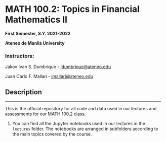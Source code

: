 # MATH 100.2: Topics in Financial Mathematics II
**First Semester, S.Y. 2021-2022**

**Ateneo de Manila University**

### Instructors:

Jakov Ivan S. Dumbrique - [jdumbrique@ateneo.edu](jdumbrique@ateneo.edu)

Juan Carlo F. Mallari - [jmallari@ateneo.edu](jmallari@ateneo.edu)

## Description
___

This is the official repository for all code and data used in our lectures and assessments for our MATH 100.2 class.

1. You can find all the Jupyter notebooks used in our lectures in the `lectures` folder. The notebooks are arranged in subfolders according to the main topics covered by the course.
